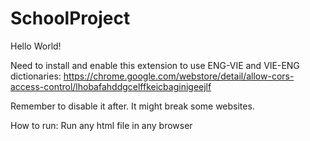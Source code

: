 # SchoolProject
Hello World!

Need to install and enable this extension to use ENG-VIE and VIE-ENG dictionaries:
https://chrome.google.com/webstore/detail/allow-cors-access-control/lhobafahddgcelffkeicbaginigeejlf

Remember to disable it after. It might break some websites.

How to run: Run any html file in any browser

